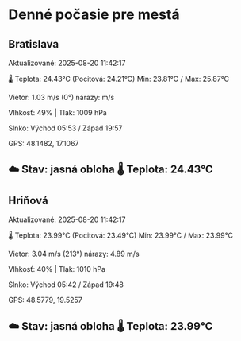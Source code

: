 ﻿# Denné počasie pre mestá

## Bratislava
Aktualizované: 2025-08-20 11:42:17

🌡️ Teplota: 24.43°C 
(Pocitová: 24.21°C)
Min: 23.81°C / Max: 25.87°C

Vietor: 1.03 m/s    (0°) 
nárazy:  m/s

Vlhkosť: 49% | Tlak: 1009 hPa

Slnko: Východ 05:53 / Západ 19:57

GPS: 48.1482, 17.1067

☁️ Stav: jasná obloha        🌡️ Teplota: 24.43°C
---

## Hriňová
Aktualizované: 2025-08-20 11:42:17

🌡️ Teplota: 23.99°C 
(Pocitová: 23.49°C)
Min: 23.99°C / Max: 23.99°C

Vietor: 3.04 m/s (213°)
nárazy: 4.89 m/s

Vlhkosť: 40% | Tlak: 1010 hPa

Slnko: Východ 05:42 / Západ 19:48

GPS: 48.5779, 19.5257

☁️ Stav: jasná obloha        🌡️ Teplota: 23.99°C
---
